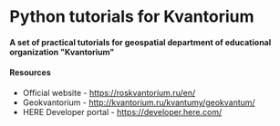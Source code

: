 # Python tutorials for Kvantorium
#### A set of practical tutorials for geospatial department of educational organization "Kvantorium"

#### Resources
* Official website - https://roskvantorium.ru/en/
* Geokvantorium - http://kvantorium.ru/kvantumy/geokvantum/
* HERE Developer portal - https://developer.here.com/
